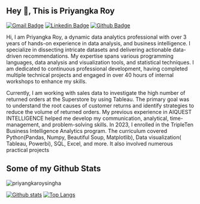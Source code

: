 ## Hey 👋, This is Priyangka Roy
[![Gmail Badge](https://img.shields.io/badge/-priyangka.roy085@gmail.com-c14438?style=flat&logo=Gmail&logoColor=white&link=mailto:priyangka.roy085@gmail.com)](mailto:priyangka.roy085@gmail.com) 
[![Linkedin Badge](https://img.shields.io/badge/-priyangkaroy-0072b1?style=flat&logo=Linkedin&logoColor=white&link=https://www.linkedin.com/in/priyangkaroy/)](https://www.linkedin.com/in/priyangkaroy/) [![Github Badge](https://img.shields.io/badge/-priyangkaroysingha-grey?style=flat&logo=github&logoColor=white&link=https://github.com/priyangkaroysingha/)](https://www.github.com/priyangkaroysingha/) <p align='left'>Hi, I am Priyangka Roy, a dynamic data analytics professional with over 3 years of hands-on experience in data analysis, and business intelligence. I specialize in dissecting intricate datasets and delivering actionable data-driven recommendations. My expertise spans various programming languages, data analysis and visualization tools, and statistical techniques. I am dedicated to continuous professional development, having completed multiple technical projects and engaged in over 40 hours of internal workshops to enhance my skills.

Currently, I am working with sales data to investigate the high number of returned orders at the Superstore by using Tableau. The primary goal was to understand the root causes of customer returns and identify strategies to reduce the volume of returned orders. My previous experience in AIQUEST INTELLIGENCE helped me develop my communication, analytical, time-management, and problem-solving skills. In 2023, I enrolled in the TripleTen Business Intelligence Analytics program. The curriculum covered Python(Pandas, Numpy, Beautiful Soup, Matplotlib), Data visualization( Tableau, Powerbi), SQL, Excel, and more. It also involved numerous practical projects</p>
## Some of my Github Stats
<p align=left> <img src=https://komarev.com/ghpvc/?username=priyangkaroysingha alt=priyangkaroysingha /> </p>

[![Github stats](https://github-readme-stats.vercel.app/api?username=priyangkaroysingha&show_icons=true&include_all_commits=true)](https://github.com/priyangkaroysingha/github-readme-stats)
[![Top Langs](https://github-readme-stats.vercel.app/api/top-langs/?username=priyangkaroysingha&layout=compact)](https://github.com/priyangkaroysingha/github-readme-stats)
